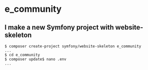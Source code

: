 # e_community

## I make a new Symfony project with website-skeleton
```
$ composer create-project symfony/website-skeleton e_community
...
$ cd e_community
$ composer update$ nano .env
...
```
